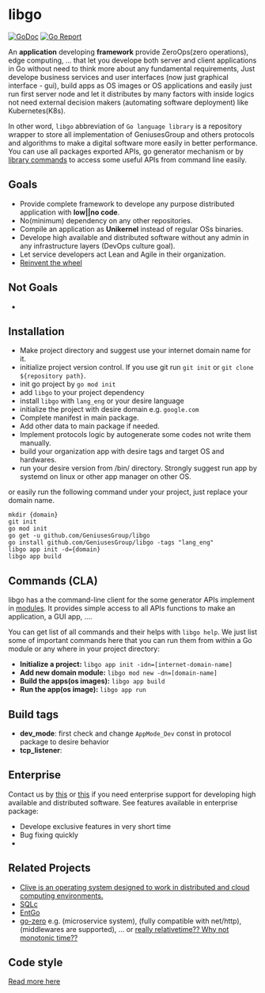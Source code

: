 # libgo   
[![GoDoc](https://pkg.go.dev/badge/github.com/GeniusesGroup/libgo)](https://pkg.go.dev/github.com/GeniusesGroup/libgo)
[![Go Report](https://goreportcard.com/badge/github.com/GeniusesGroup/libgo)](https://goreportcard.com/report/github.com/GeniusesGroup/libgo)

An **application** developing **framework** provide ZeroOps(zero operations), edge computing, ... that let you develope both server and client applications in Go without need to think more about any fundamental requirements, Just develope business services and user interfaces (now just graphical interface - gui), build apps as OS images or OS applications and easily just run first server node and let it distributes by many factors with inside logics not need external decision makers (automating software deployment) like Kubernetes(K8s).

In other word, `libgo` abbreviation of `Go language library` is a repository wrapper to store all implementation of GeniusesGroup and others protocols and algorithms to make a digital software more easily in better performance.
You can use all packages exported APIs, go generator mechanism or by [library commands](#commands-cla) to access some useful APIs from command line easily.

## Goals
- Provide complete framework to develope any purpose distributed application with **low||no code**.
- No(minimum) dependency on any other repositories.
- Compile an application as **Unikernel** instead of regular OSs binaries.
- Develope high available and distributed software without any admin in any infrastructure layers (DevOps culture goal).
- Let service developers act Lean and Agile in their organization.
- [Reinvent the wheel](https://en.wikipedia.org/wiki/Reinventing_the_wheel)

## Not Goals
- 

## Installation
- Make project directory and suggest use your internet domain name for it.
- initialize project version control. If you use git run `git init` or `git clone ${repository path}`.
- init go project by `go mod init`
- add `libgo` to your project dependency
- install `libgo` with `lang_eng` or your desire language
- initialize the project with desire domain e.g. `google.com`
- Complete manifest in main package.
- Add other data to main package if needed.
- Implement protocols logic by autogenerate some codes not write them manually.
- build your organization app with desire tags and target OS and hardwares.
- run your desire version from /bin/ directory. Strongly suggest run app by systemd on linux or other app manager on other OS.

or easily run the following command under your project, just replace your domain name.
```
mkdir {domain}
git init
go mod init
go get -u github.com/GeniusesGroup/libgo
go install github.com/GeniusesGroup/libgo -tags "lang_eng"
libgo app init -d={domain}
libgo app build
```

## Commands (CLA)
libgo has a the command-line client for the some generator APIs implement in [modules](./modules/). It provides simple access to all APIs functions to make an application, a GUI app, ....

You can get list of all commands and their helps with `libgo help`. We just list some of important commands here that you can run them from within a Go module or any where in your project directory:
- **Initialize a project:** `libgo app init -idn=[internet-domain-name]`
- **Add new domain module:** `libgo mod new -dn=[domain-name]`
- **Build the apps(os images):** `libgo app build`
- **Run the app(os image):** `libgo app run`

## Build tags
- **dev_mode**: first check and change `AppMode_Dev` const in protocol package to desire behavior
- **tcp_listener**:

## Enterprise
Contact us by [this](mailto:ict@geniuses.group) or [this](mailto:omidhekayati@gmail.com) if you need enterprise support for developing high available and distributed software. See features available in enterprise package:
- Develope exclusive features in very short time
- Bug fixing quickly
- 

## Related Projects
- [Clive is an operating system designed to work in distributed and cloud computing environments.](https://github.com/fjballest/clive)
- [SQLc](sqlc.dev)
- [EntGo](https://entgo.io/)
- [go-zero](https://github.com/zeromicro/go-zero) e.g. (microservice system), (fully compatible with net/http), (middlewares are supported), ...
or [really relativetime?? Why not monotonic time??](https://github.com/zeromicro/go-zero/blob/master/core/timex/relativetime.go)


## Code style
[Read more here](./BEST-PRACTICE.md)
